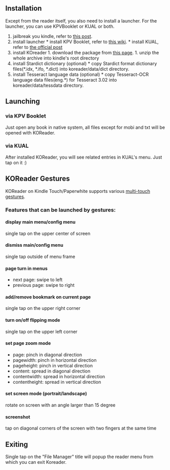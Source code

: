 ## Installation
Except from the reader itself, you also need to install a launcher. For the
launcher, you can use KPVBooklet or KUAL or both.

  1. jailbreak you kindle, refer to [this post](http://www.mobileread.com/forums/showthread.php?t=198446).
  1. install launcher
    * install KPV Booklet, refer to [this wiki](https://github.com/koreader/kpvbooklet/wiki).
    * install KUAL, refer to [the official post](http://www.mobileread.com/forums/showthread.php?t=203326)
  1. install KOreader
    1. download the package from [this page](https://github.com/koreader/koreader/wiki/Download).
    1. unzip the whole archive into kindle's root directory
  1. install Stardict dictionary (optional)
    * copy Stardict format dictionary files(*.idx, *.ifo, *.dict) into koreader/data/dict directory.
  1. install Tesseract language data (optional)
    * copy Tesseract-OCR language data files(eng.*) for Tesseract 3.02 into koreader/data/tessdata directory.

## Launching
### via KPV Booklet
Just open any book in native system, all files except for mobi and txt will be opened with KOReader.
### via KUAL
After installed KOReader, you will see related entries in KUAL's menu. Just tap on it :)

## KOReader Gestures
KOReader on Kindle Touch/Paperwhite supports various [multi-touch gestures](http://en.wikipedia.org/wiki/Multi-touch#Multi-touch_gestures).

### Features that can be launched by gestures:
#### display main menu/config menu
  single tap on the upper center of screen

#### dismiss main/config menu
  single tap outside of menu frame

#### page turn in menus
  * next page: swipe to left
  * previous page: swipe to right

#### add/remove bookmark on current page
  single tap on the upper right corner

#### turn on/off flipping mode
  single tap on the upper left corner

#### set page zoom mode
  * page: pinch in diagonal direction
  * pagewidth: pinch in horizontal direction
  * pageheight: pinch in vertical direction
  * content: spread in diagonal direction
  * contentwidth: spread in horizontal direction
  * contentheight: spread in vertical direction

#### set screen mode (portrait/landscape)
  rotate on screen with an angle larger than 15 degree

#### screenshot
tap on diagonal corners of the screen with two fingers at the same time

## Exiting
Single tap on the "File Manager" title will popup the reader menu from which you can exit Koreader.